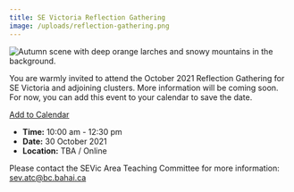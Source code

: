 ```yaml
---
title: SE Victoria Reflection Gathering
image: /uploads/reflection-gathering.png
---
```

![Autumn scene with deep orange larches and snowy mountains in the background.](/uploads/reflection-gathering.png)

You are warmly invited to attend the October 2021 Reflection Gathering for SE Victoria and adjoining clusters. More information will be coming soon. For now, you can add this event to your calendar to save the date.

<a title="Add to Calendar" class="addeventatc" data-id="Rd9362043" href="https://www.addevent.com/event/Rd9362043" target="_blank" rel="nofollow">Add to Calendar</a>

* **Time:** 10:00 am - 12:30 pm
* **Date:** 30 October 2021
* **Location:** TBA / Online

Please contact the SEVic Area Teaching Committee for more information: 
[sev.atc@bc.bahai.ca](mailto:sev.atc@bc.bahai.ca)